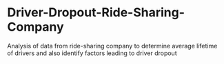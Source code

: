 # Driver-Dropout-Ride-Sharing-Company
Analysis of data from ride-sharing company to determine average lifetime of drivers  and also identify factors leading to driver dropout
